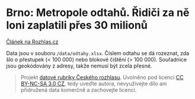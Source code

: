 # Brno: Metropole odtahů. Řidiči za ně loni zaplatili přes 30 milionů

[Článek na Rozhlas.cz](http://www.rozhlas.cz/zpravy/data/_zprava/brno-metropole-odtahu-ridici-za-ne-loni-zaplatili-pres-30-milionu--1496396)


Data jsou v souboru `/data/odtahy.xlsx`. Číslem odtahu se dá rozeznat, zda šlo o přestupek (< 100 000) nebo blokové čištění (> 100 000). Souřadnice jsou geokódovány z adresy, takže nemusí být zcela přesné.

> Projekt [datové rubriky Českého rozhlasu](http://www.rozhlas.cz/zpravy/data/). Uvolněno pod licencí [CC BY-NC-SA 3.0 CZ](http://creativecommons.org/licenses/by-nc-sa/3.0/cz/), tedy uveďte autora, nevyužívejte dílo ani přidružená data komerčně a zachovejte licenci.

